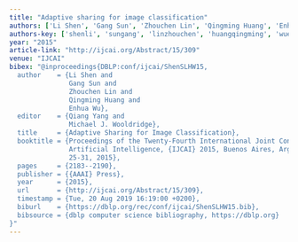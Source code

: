 ```yaml
---
title: "Adaptive sharing for image classification"
authors: ['Li Shen', 'Gang Sun', 'Zhouchen Lin', 'Qingming Huang', 'Enhua Wu']
authors-key: ['shenli', 'sungang', 'linzhouchen', 'huangqingming', 'wuenhua']
year: "2015"
article-link: "http://ijcai.org/Abstract/15/309"
venue: "IJCAI"
bibex: "@inproceedings{DBLP:conf/ijcai/ShenSLHW15,
  author    = {Li Shen and
               Gang Sun and
               Zhouchen Lin and
               Qingming Huang and
               Enhua Wu},
  editor    = {Qiang Yang and
               Michael J. Wooldridge},
  title     = {Adaptive Sharing for Image Classification},
  booktitle = {Proceedings of the Twenty-Fourth International Joint Conference on
               Artificial Intelligence, {IJCAI} 2015, Buenos Aires, Argentina, July
               25-31, 2015},
  pages     = {2183--2190},
  publisher = {{AAAI} Press},
  year      = {2015},
  url       = {http://ijcai.org/Abstract/15/309},
  timestamp = {Tue, 20 Aug 2019 16:19:00 +0200},
  biburl    = {https://dblp.org/rec/conf/ijcai/ShenSLHW15.bib},
  bibsource = {dblp computer science bibliography, https://dblp.org}
}"
---
```

